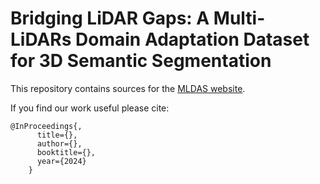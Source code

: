 # Bridging LiDAR Gaps: A Multi-LiDARs Domain Adaptation Dataset for 3D Semantic Segmentation

This repository contains sources for the [MLDAS website](https://sychen320.github.io/projects/MLDAS).

If you find our work useful please cite:

```
@InProceedings{,
      title={},
      author={},
      booktitle={},
      year={2024}
    }
```
